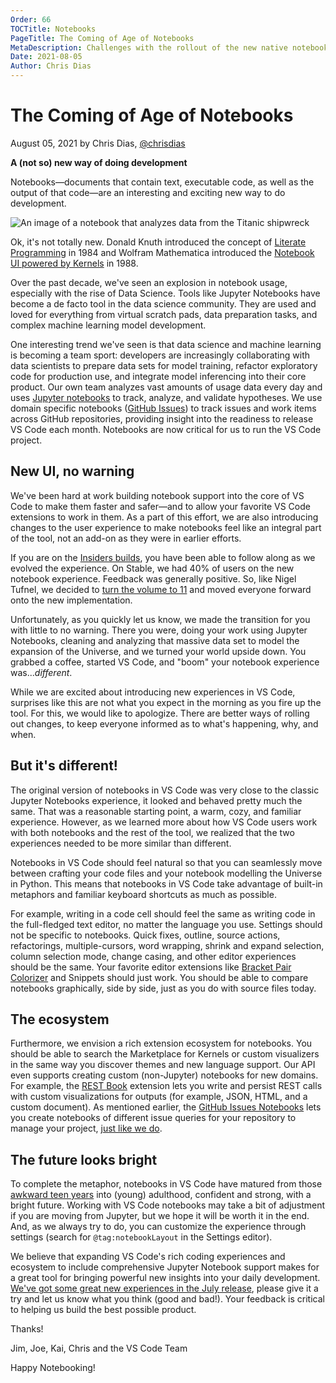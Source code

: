 ```yaml
---
Order: 66
TOCTitle: Notebooks
PageTitle: The Coming of Age of Notebooks
MetaDescription: Challenges with the rollout of the new native notebook experience in Visual Studio Code.
Date: 2021-08-05
Author: Chris Dias
---
```

# The Coming of Age of Notebooks

August 05, 2021 by Chris Dias, [@chrisdias](https://twitter.com/chrisdias)

**A (not so) new way of doing development**

Notebooks—documents that contain text, executable code, as well as the output of that code—are an interesting and exciting new way to do development.

![An image of a notebook that analyzes data from the Titanic shipwreck](notebook.png)

Ok, it's not totally new. Donald Knuth introduced the concept of [Literate Programming](https://en.wikipedia.org/wiki/Literate_programming) in 1984 and Wolfram Mathematica introduced the [Notebook UI powered by Kernels](https://en.wikipedia.org/wiki/Wolfram_Mathematica) in 1988.

Over the past decade, we've seen an explosion in notebook usage, especially with the rise of Data Science. Tools like Jupyter Notebooks have become a de facto tool in the data science community. They are used and loved for everything from virtual scratch pads, data preparation tasks, and complex machine learning model development.

One interesting trend we've seen is that data science and machine learning is becoming a team sport: developers are increasingly collaborating with data scientists to prepare data sets for model training, refactor exploratory code for production use, and integrate model inferencing into their core product. Our own team analyzes vast amounts of usage data every day and uses [Jupyter notebooks](https://marketplace.visualstudio.com/items?itemName=ms-toolsai.jupyter) to track, analyze, and validate hypotheses. We use domain specific notebooks ([GitHub Issues](https://marketplace.visualstudio.com/items?itemName=ms-vscode.vscode-github-issue-notebooks)) to track issues and work items across GitHub repositories, providing insight into the readiness to release VS Code each month. Notebooks are now critical for us to run the VS Code project.

## New UI, no warning

We've been hard at work building notebook support into the core of VS Code to make them faster and safer—and to allow your favorite VS Code extensions to work in them. As a part of this effort, we are also introducing changes to the user experience to make notebooks feel like an integral part of the tool, not an add-on as they were in earlier efforts.

If you are on the [Insiders builds](https://code.visualstudio.com/insiders/), you have been able to follow along as we evolved the experience. On Stable, we had 40% of users on the new notebook experience. Feedback was generally positive. So, like Nigel Tufnel, we decided to [turn the volume to 11](https://www.youtube.com/watch?v=hW008FcKr3Q) and moved everyone forward onto the new implementation.

Unfortunately, as you quickly let us know, we made the transition for you with little to no warning. There you were, doing your work using Jupyter Notebooks, cleaning and analyzing that massive data set to model the expansion of the Universe, and we turned your world upside down. You grabbed a coffee, started VS Code, and "boom" your notebook experience was..._different_.

While we are excited about introducing new experiences in VS Code, surprises like this are not what you expect in the morning as you fire up the tool. For this, we would like to apologize. There are better ways of rolling out changes, to keep everyone informed as to what's happening, why, and when.

## But it's different!

The original version of notebooks in VS Code was very close to the classic Jupyter Notebooks experience, it looked and behaved pretty much the same. That was a reasonable starting point, a warm, cozy, and familiar experience. However, as we learned more about how VS Code users work with both notebooks and the rest of the tool, we realized that the two experiences needed to be more similar than different.

Notebooks in VS Code should feel natural so that you can seamlessly move between crafting your code files and your notebook modelling the Universe in Python. This means that notebooks in VS Code take advantage of built-in metaphors and familiar keyboard shortcuts as much as possible.

For example, writing in a code cell should feel the same as writing code in the full-fledged text editor, no matter the language you use. Settings should not be specific to notebooks. Quick fixes, outline, source actions, refactorings, multiple-cursors, word wrapping, shrink and expand selection, column selection mode, change casing, and other editor experiences should be the same. Your favorite editor extensions like [Bracket Pair Colorizer](https://marketplace.visualstudio.com/items?itemName=CoenraadS.bracket-pair-colorizer) and Snippets should just work. You should be able to compare notebooks graphically, side by side, just as you do with source files today.

## The ecosystem

Furthermore, we envision a rich extension ecosystem for notebooks. You should be able to search the Marketplace for Kernels or custom visualizers in the same way you discover themes and new language support. Our API even supports creating custom (non-Jupyter) notebooks for new domains. For example, the [REST Book](https://marketplace.visualstudio.com/items?itemName=tanhakabir.rest-book) extension lets you write and persist REST calls with custom visualizations for outputs (for example, JSON, HTML, and a custom document). As mentioned earlier, the [GitHub Issues Notebooks](https://marketplace.visualstudio.com/items?itemName=ms-vscode.vscode-github-issue-notebooks) lets you create notebooks of different issue queries for your repository to manage your project, [just like we do](https://github.com/microsoft/vscode/blob/eede0a5b712cbaeb0ce3ad9b3b54261f1d6c1f91/.vscode/notebooks/endgame.github-issues).

## The future looks bright

To complete the metaphor, notebooks in VS Code have matured from those [awkward teen years](https://www.huffpost.com/entry/awkward-teenage-years-success_n_4734007) into (young) adulthood, confident and strong, with a bright future. Working with VS Code notebooks may take a bit of adjustment if you are moving from Jupyter, but we hope it will be worth it in the end. And, as we always try to do, you can customize the experience through settings (search for `@tag:notebookLayout` in the Settings editor).

We believe that expanding VS Code's rich coding experiences and ecosystem to include comprehensive Jupyter Notebook support makes for a great tool for bringing powerful new insights into your daily development. [We've got some great new experiences in the July release](https://code.visualstudio.com/updates/v1_59#_notebook-layout-improvements), please give it a try and let us know what you think (good and bad!). Your feedback is critical to helping us build the best possible product.

Thanks!

Jim, Joe, Kai, Chris and the VS Code Team

Happy Notebooking!
